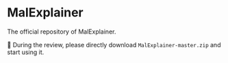 # MalExplainer
The official repository of MalExplainer. 

📣 During the review, please directly download `MalExplainer-master.zip` and start using it.